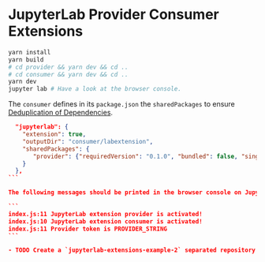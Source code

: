 # JupyterLab Provider Consumer Extensions

```bash
yarn install
yarn build
# cd provider && yarn dev && cd ..
# cd consumer && yarn dev && cd ..
yarn dev
jupyter lab # Have a look at the browser console.
```

The `consumer` defines in its `package.json` the `sharedPackages` to ensure [Deduplication of Dependencies](https://jupyterlab.readthedocs.io/en/latest/extension/extension_dev.html#deduplication-of-dependencies).

````json
  "jupyterlab": {
    "extension": true,
    "outputDir": "consumer/labextension",
    "sharedPackages": {
       "provider": {"requiredVersion": "0.1.0", "bundled": false, "singleton": true}
    }
  },
```

The following messages should be printed in the browser console on JupyterLab loading.

```
index.js:11 JupyterLab extension provider is activated!
index.js:10 JupyterLab extension consumer is activated!
index.js:11 Provider token is PROVIDER_STRING
```

- TODO Create a `jupyterlab-extensions-example-2` separated repository consuming a plugin of this repository (once released).
